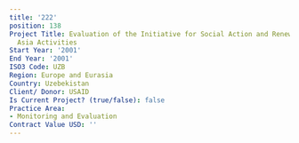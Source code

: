 ```yaml
---
title: '222'
position: 138
Project Title: Evaluation of the Initiative for Social Action and Renewal (ISAR) Central
  Asia Activities
Start Year: '2001'
End Year: '2001'
ISO3 Code: UZB
Region: Europe and Eurasia
Country: Uzebekistan
Client/ Donor: USAID
Is Current Project? (true/false): false
Practice Area:
- Monitoring and Evaluation
Contract Value USD: ''
---
```


